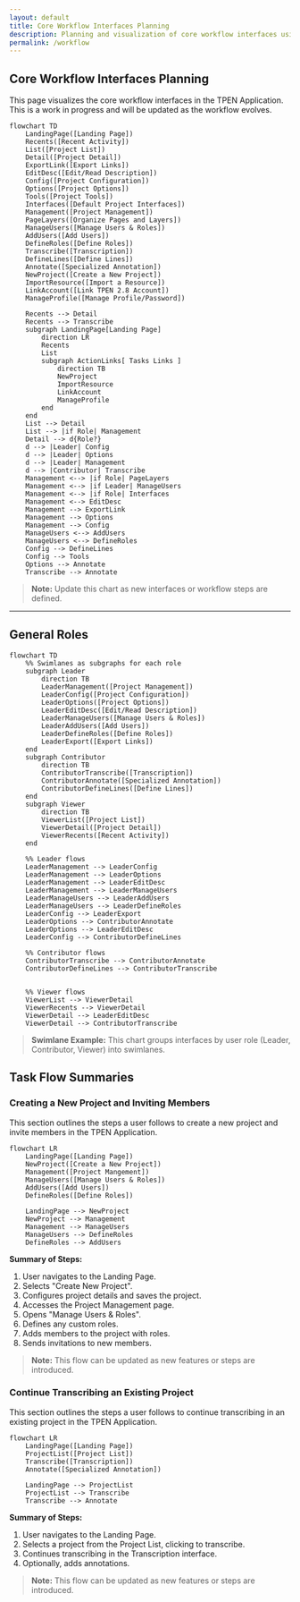```yaml
---
layout: default
title: Core Workflow Interfaces Planning
description: Planning and visualization of core workflow interfaces using Mermaid.
permalink: /workflow
---
```


## Core Workflow Interfaces Planning

This page visualizes the core workflow interfaces in the TPEN Application. This is a work in progress and will be updated as the workflow evolves.

```mermaid
flowchart TD
    LandingPage([Landing Page])
    Recents([Recent Activity])
    List([Project List])
    Detail([Project Detail])
    ExportLink([Export Links])
    EditDesc([Edit/Read Description])
    Config([Project Configuration])
    Options([Project Options])
    Tools([Project Tools])
    Interfaces([Default Project Interfaces])
    Management([Project Management])
    PageLayers([Organize Pages and Layers])
    ManageUsers([Manage Users & Roles])
    AddUsers([Add Users])
    DefineRoles([Define Roles])
    Transcribe([Transcription])
    DefineLines([Define Lines])
    Annotate([Specialized Annotation])
    NewProject([Create a New Project])
    ImportResource([Import a Resource])
    LinkAccount([Link TPEN 2.8 Account])
    ManageProfile([Manage Profile/Password])

    Recents --> Detail
    Recents --> Transcribe
    subgraph LandingPage[Landing Page]
        direction LR
        Recents
        List
        subgraph ActionLinks[ Tasks Links ]
            direction TB
            NewProject
            ImportResource
            LinkAccount
            ManageProfile
        end
    end
    List --> Detail
    List --> |if Role| Management
    Detail --> d{Role?}
    d --> |Leader| Config
    d --> |Leader| Options
    d --> |Leader| Management
    d --> |Contributor| Transcribe
    Management <--> |if Role| PageLayers
    Management <--> |if Leader| ManageUsers
    Management <--> |if Role| Interfaces
    Management <--> EditDesc
    Management --> ExportLink
    Management --> Options
    Management --> Config
    ManageUsers <--> AddUsers
    ManageUsers <--> DefineRoles
    Config --> DefineLines
    Config --> Tools
    Options --> Annotate
    Transcribe --> Annotate
```

> **Note:** Update this chart as new interfaces or workflow steps are defined.

---

## General Roles

```mermaid
flowchart TD
    %% Swimlanes as subgraphs for each role
    subgraph Leader
        direction TB
        LeaderManagement([Project Management])
        LeaderConfig([Project Configuration])
        LeaderOptions([Project Options])
        LeaderEditDesc([Edit/Read Description])
        LeaderManageUsers([Manage Users & Roles])
        LeaderAddUsers([Add Users])
        LeaderDefineRoles([Define Roles])
        LeaderExport([Export Links])
    end
    subgraph Contributor
        direction TB
        ContributorTranscribe([Transcription])
        ContributorAnnotate([Specialized Annotation])
        ContributorDefineLines([Define Lines])
    end
    subgraph Viewer
        direction TB
        ViewerList([Project List])
        ViewerDetail([Project Detail])
        ViewerRecents([Recent Activity])
    end

    %% Leader flows
    LeaderManagement --> LeaderConfig
    LeaderManagement --> LeaderOptions
    LeaderManagement --> LeaderEditDesc
    LeaderManagement --> LeaderManageUsers
    LeaderManageUsers --> LeaderAddUsers
    LeaderManageUsers --> LeaderDefineRoles
    LeaderConfig --> LeaderExport
    LeaderOptions --> ContributorAnnotate
    LeaderOptions --> LeaderEditDesc
    LeaderConfig --> ContributorDefineLines

    %% Contributor flows
    ContributorTranscribe --> ContributorAnnotate
    ContributorDefineLines --> ContributorTranscribe


    %% Viewer flows
    ViewerList --> ViewerDetail
    ViewerRecents --> ViewerDetail
    ViewerDetail --> LeaderEditDesc
    ViewerDetail --> ContributorTranscribe

```

> **Swimlane Example:** This chart groups interfaces by user role (Leader, Contributor, Viewer) into swimlanes.

## Task Flow Summaries

### Creating a New Project and Inviting Members

This section outlines the steps a user follows to create a new project and invite members in the TPEN Application.

```mermaid
flowchart LR
    LandingPage([Landing Page])
    NewProject([Create a New Project])
    Management([Project Mangement])
    ManageUsers([Manage Users & Roles])
    AddUsers([Add Users])
    DefineRoles([Define Roles])

    LandingPage --> NewProject
    NewProject --> Management
    Management --> ManageUsers
    ManageUsers --> DefineRoles
    DefineRoles --> AddUsers 
```

**Summary of Steps:**

1. User navigates to the Landing Page.
2. Selects "Create New Project".
3. Configures project details and saves the project.
4. Accesses the Project Management page.
5. Opens "Manage Users & Roles".
6. Defines any custom roles.
7. Adds members to the project with roles.
8. Sends invitations to new members.

> **Note:** This flow can be updated as new features or steps are introduced.

### Continue Transcribing an Existing Project

This section outlines the steps a user follows to continue transcribing in an existing project in the TPEN Application.

```mermaid
flowchart LR
    LandingPage([Landing Page])
    ProjectList([Project List])
    Transcribe([Transcription])
    Annotate([Specialized Annotation])

    LandingPage --> ProjectList
    ProjectList --> Transcribe
    Transcribe --> Annotate
```

**Summary of Steps:**

1. User navigates to the Landing Page.
2. Selects a project from the Project List, clicking to transcribe.
3. Continues transcribing in the Transcription interface.
4. Optionally, adds annotations.

> **Note:** This flow can be updated as new features or steps are introduced.
